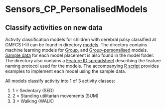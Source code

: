 # Sensors_CP_PersonalisedModels
## Classify activities on new data
Activity classification models for children with cerebral palsy classified at GMFCS I-III can be found in directory [models](https://github.com/QUTcparg/Sensors_CP_PersonalisedModels/tree/master/models). The directory contains
machine learning models for [Group](https://github.com/QUTcparg/Sensors_CP_PersonalisedModels/blob/master/models/Classifiers_Group.RData), and [Group-personalised](https://github.com/QUTcparg/Sensors_CP_PersonalisedModels/blob/master/models/Classifiers_Group_personalised.RData) models. [Sample data](https://github.com/QUTcparg/Sensors_CP_PersonalisedModels/blob/master/models/sample%20data.RData) for each model placement is also found in the model folder. The directory also contains a [Feature ID spreadsheet](https://github.com/QUTcparg/Sensors_CP_PersonalisedModels/blob/master/models/Feature%20ID.xlsx)
describing the feature naming protocol used for the models.  The accompanying [R script](https://github.com/QUTcparg/Sensors_CP_PersonalisedModels/blob/master/models/sample%20code%20to%20implement%20and%20classify%20activity%20with%20models.R) provides examples to implement each model using the sample data.  
  
All models classify activity into 1 of 3 activity classes:
1. 1 = Sedentary (SED)
2. 2 = Standing utilitarian movements (SUM)
3. 3 = Walking (WALK)
  
